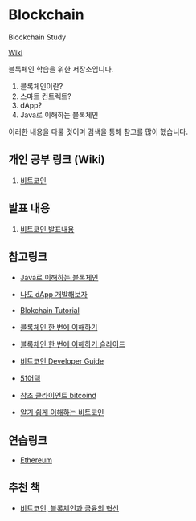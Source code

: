 # Blockchain

Blockchain Study

[Wiki](https://github.com/KimHunJin/Blockchain/wiki)

블록체인 학습을 위한 저장소입니다. 

1. 블록체인이란?
2. 스마트 컨트렉트?
3. dApp?
4. Java로 이해하는 블록체인

이러한 내용을 다룰 것이며 검색을 통해 참고를 많이 했습니다.

## 개인 공부 링크 (Wiki)
1. [비트코인](https://github.com/KimHunJin/Blockchain/wiki/%EB%B9%84%ED%8A%B8%EC%BD%94%EC%9D%B8)

## 발표 내용
1. [비트코인 발표내용](https://www.slideshare.net/ssuser858e07/bitcoin-presentation-90293926)

## 참고링크

* [Java로 이해하는 블록체인](http://guruble.com/java-%EC%BD%94%EB%93%9C%EB%A1%9C-%EC%9D%B4%ED%95%B4%ED%95%98%EB%8A%94-%EB%B8%94%EB%A1%9D%EC%B2%B4%EC%9D%B8blockchain/)

* [나도 dApp 개발해보자](http://www.chaintalk.io/archive/lecture/1)

* [Blokchain Tutorial](https://www.edureka.co/blog/blockchain-tutorial/)

* [블록체인 한 번에 이해하기](http://homoefficio.github.io/2017/11/19/%EB%B8%94%EB%A1%9D%EC%B2%B4%EC%9D%B8-%ED%95%9C-%EB%B2%88%EC%97%90-%EC%9D%B4%ED%95%B4%ED%95%98%EA%B8%B0/)
* [블록체인 한 번에 이해하기 슬라이드](https://www.slideshare.net/hanmomhanda/ss-82430766)

* [비트코인 Developer Guide](https://bitcoin.org/en/developer-guide#proof-of-work)

* [51어택](https://ethereum.stackexchange.com/questions/545/security-measures-to-overcome-51-attack)

* [참조 클라이언트 bitcoind](https://en.bitcoin.it/wiki/Bitcoind#cite_note-1)

* [알기 쉽게 이해하는 비트코인](http://www.leejungmin.org/post/2017/05/30/mastering-bitcoin/)

## 연습링크

* [Ethereum](https://ethereum.github.io/browser-solidity/#optimize=false&version=soljson-v0.4.20+commit.3155dd80.js)


## 추천 책
* [비트코인, 블록체인과 금융의 혁신](http://www.aladin.co.kr/shop/wproduct.aspx?ItemId=68407419)
